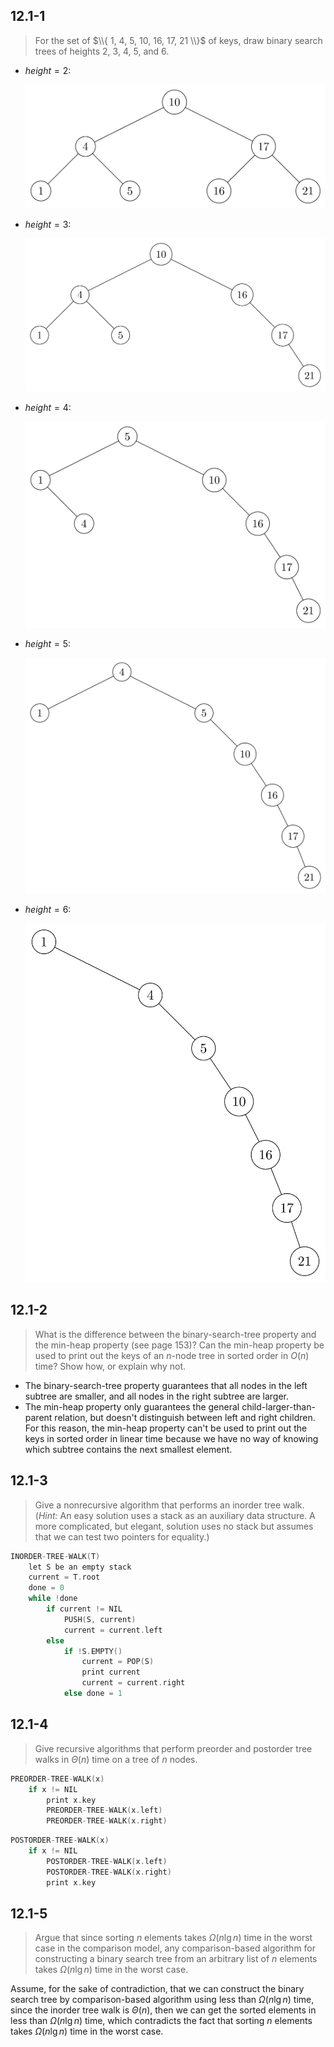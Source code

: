 ## 12.1-1

> For the set of $\\{ 1, 4, 5, 10, 16, 17, 21 \\}$ of keys, draw binary search trees of heights $2$, $3$, $4$, $5$, and $6$.

- $height = 2$:

  ![](https://github.com/hendraanggrian/CLRS-Minimal/raw/assets/img/12.1-1-1.png)

- $height = 3$:

  ![](https://github.com/hendraanggrian/CLRS-Minimal/raw/assets/img/12.1-1-2.png)

- $height = 4$:

  ![](https://github.com/hendraanggrian/CLRS-Minimal/raw/assets/img/12.1-1-3.png)

- $height = 5$:

  ![](https://github.com/hendraanggrian/CLRS-Minimal/raw/assets/img/12.1-1-4.png)

- $height = 6$:

  ![](https://github.com/hendraanggrian/CLRS-Minimal/raw/assets/img/12.1-1-5.png)

## 12.1-2

> What is the difference between the binary-search-tree property and the min-heap property (see page 153)? Can the min-heap property be used to print out the keys of an $n$-node tree in sorted order in $O(n)$ time? Show how, or explain why not.

- The binary-search-tree property guarantees that all nodes in the left subtree are smaller, and all nodes in the right subtree are larger.
- The min-heap property only guarantees the general child-larger-than-parent relation, but doesn't distinguish between left and right children. For this reason, the min-heap property can't be used to print out the keys in sorted order in linear time because we have no way of knowing which subtree contains the next smallest element.

## 12.1-3

> Give a nonrecursive algorithm that performs an inorder tree walk. ($\textit{Hint:}$ An easy solution uses a stack as an auxiliary data structure. A more complicated, but elegant, solution uses no stack but assumes that we can test two pointers for equality.)

```cpp
INORDER-TREE-WALK(T)
    let S be an empty stack
    current = T.root
    done = 0
    while !done
        if current != NIL
            PUSH(S, current)
            current = current.left
        else
            if !S.EMPTY()
                current = POP(S)
                print current
                current = current.right
            else done = 1
```

## 12.1-4

> Give recursive algorithms that perform preorder and postorder tree walks in $\Theta(n)$ time on a tree of $n$ nodes.

```cpp
PREORDER-TREE-WALK(x)
    if x != NIL
        print x.key
        PREORDER-TREE-WALK(x.left)
        PREORDER-TREE-WALK(x.right)
```

```cpp
POSTORDER-TREE-WALK(x)
    if x != NIL
        POSTORDER-TREE-WALK(x.left)
        POSTORDER-TREE-WALK(x.right)
        print x.key
```

## 12.1-5

> Argue that since sorting $n$ elements takes $\Omega(n\lg n)$ time in the worst case in the comparison model, any comparison-based algorithm for constructing a binary search tree from an arbitrary list of $n$ elements takes $\Omega(n\lg n)$ time in the worst case.

Assume, for the sake of contradiction, that we can construct the binary search tree by comparison-based algorithm using less than $\Omega(n\lg n)$ time, since the inorder tree walk is $\Theta(n)$, then we can get the sorted elements in less than $\Omega(n\lg n)$ time, which contradicts the fact that sorting $n$ elements takes $\Omega(n\lg n)$ time in the worst case.
